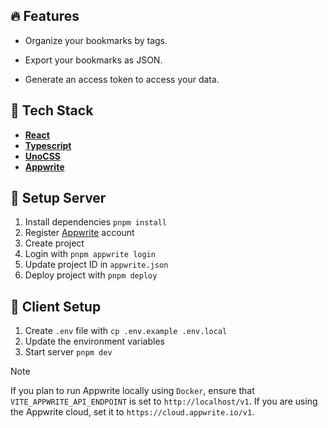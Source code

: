 ## 🔥 Features

- Organize your bookmarks by tags.

- Export your bookmarks as JSON.

- Generate an access token to access your data.

## 🧰 Tech Stack

- [**React**](https://react.dev/)
- [**Typescript**](https://www.typescriptlang.org/)
- [**UnoCSS**](https://unocss.dev/)
- [**Appwrite**](https://appwrite.io/)

## 🔨 Setup Server

1. Install dependencies `pnpm install`
2. Register [Appwrite](https://cloud.appwrite.io) account
3. Create project
4. Login with `pnpm appwrite login`
5. Update project ID in `appwrite.json`
6. Deploy project with `pnpm deploy`

## 👀 Client Setup

1. Create `.env` file with `cp .env.example .env.local`
2. Update the environment variables
3. Start server `pnpm dev`

> [!NOTE]
> If you plan to run Appwrite locally using `Docker`, ensure that `VITE_APPWRITE_API_ENDPOINT` is set to `http://localhost/v1`. If you are using the Appwrite cloud, set it to `https://cloud.appwrite.io/v1`.
